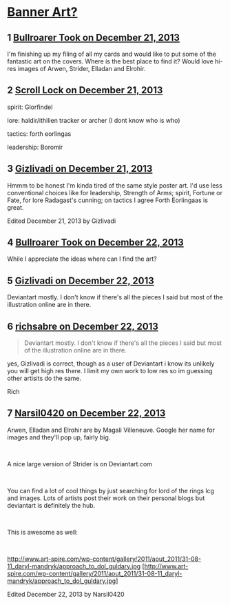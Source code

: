 # [Banner Art?](https://community.fantasyflightgames.com/topic/95541-banner-art/)

## 1 [Bullroarer Took on December 21, 2013](https://community.fantasyflightgames.com/topic/95541-banner-art/?do=findComment&comment=936027)

I'm finishing up my filing of all my cards and would like to put some of the fantastic art on the covers. Where is the best place to find it? Would love hi-res images of Arwen, Strider, Elladan and Elrohir.

## 2 [Scroll Lock on December 21, 2013](https://community.fantasyflightgames.com/topic/95541-banner-art/?do=findComment&comment=936080)

spirit: Glorfindel

lore: haldir/ithilien tracker or archer (I dont know who is who)

tactics: forth eorlingas

leadership: Boromir

## 3 [Gizlivadi on December 21, 2013](https://community.fantasyflightgames.com/topic/95541-banner-art/?do=findComment&comment=936095)

Hmmm to be honest I'm kinda tired of the same style poster art. I'd use less conventional choices like for leadership, Strength of Arms; spirit, Fortune or Fate, for lore Radagast's cunning; on tactics I agree Forth Eorlingaas is great.

Edited December 21, 2013 by Gizlivadi

## 4 [Bullroarer Took on December 22, 2013](https://community.fantasyflightgames.com/topic/95541-banner-art/?do=findComment&comment=936208)

While I appreciate the ideas where can I find the art?

## 5 [Gizlivadi on December 22, 2013](https://community.fantasyflightgames.com/topic/95541-banner-art/?do=findComment&comment=936224)

Deviantart mostly. I don't know if there's all the pieces I said but most of the illustration online are in there.

## 6 [richsabre on December 22, 2013](https://community.fantasyflightgames.com/topic/95541-banner-art/?do=findComment&comment=936231)

> Deviantart mostly. I don't know if there's all the pieces I said but most of the illustration online are in there.

yes, Gizlivadi is correct, though as a user of Deviantart i know its unlikely you will get high res there. I limit my own work to low res so im guessing other artisits do the same.

Rich

## 7 [Narsil0420 on December 22, 2013](https://community.fantasyflightgames.com/topic/95541-banner-art/?do=findComment&comment=936368)

Arwen, Elladan and Elrohir are by Magali Villeneuve. Google her name for images and they'll pop up, fairly big.

 

A nice large version of Strider is on Deviantart.com

 

You can find a lot of cool things by just searching for lord of the rings lcg and images. Lots of artists post their work on their personal blogs but deviantart is definitely the hub.

 

This is awesome as well:

 

http://www.art-spire.com/wp-content/gallery/2011/aout_2011/31-08-11_daryl-mandryk/approach_to_dol_guldary.jpg [http://www.art-spire.com/wp-content/gallery/2011/aout_2011/31-08-11_daryl-mandryk/approach_to_dol_guldary.jpg]

Edited December 22, 2013 by Narsil0420

